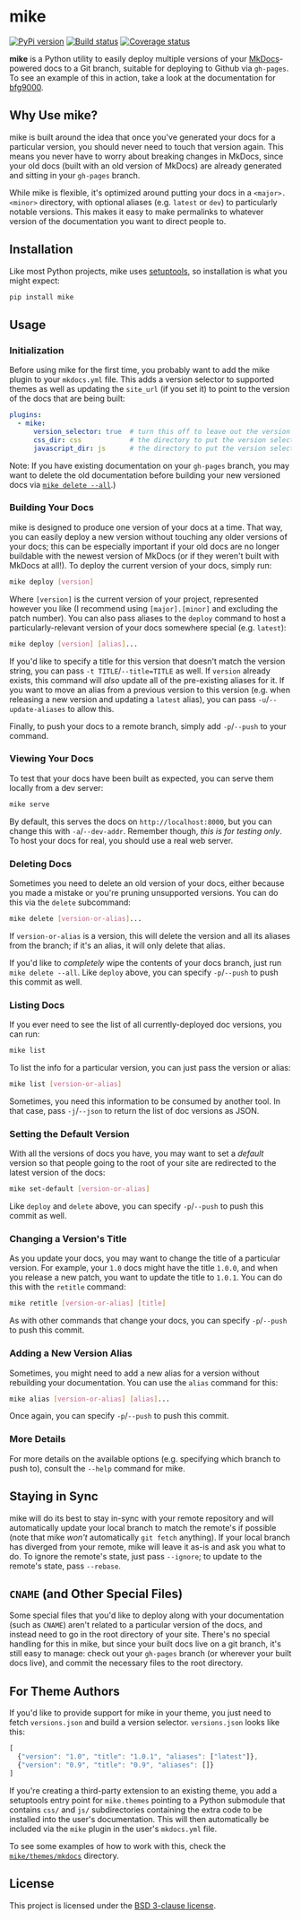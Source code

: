 # mike

[![PyPi version][pypi-image]][pypi-link]
[![Build status][ci-image]][ci-link]
[![Coverage status][codecov-image]][codecov-link]

**mike** is a Python utility to easily deploy multiple versions of your
[MkDocs](http://www.mkdocs.org)-powered docs to a Git branch, suitable for
deploying to Github via `gh-pages`. To see an example of this in action, take a
look at the documentation for [bfg9000][bfg9000].

## Why Use mike?

mike is built around the idea that once you've generated your docs for a
particular version, you should never need to touch that version again. This
means you never have to worry about breaking changes in MkDocs, since your old
docs (built with an old version of MkDocs) are already generated and sitting in
your `gh-pages` branch.

While mike is flexible, it's optimized around putting your docs in a
`<major>.<minor>` directory, with optional aliases (e.g. `latest` or `dev`) to
particularly notable versions. This makes it easy to make permalinks to whatever
version of the documentation you want to direct people to.

## Installation

Like most Python projects, mike uses [setuptools][setuptools], so installation
is what you might expect:

```sh
pip install mike
```

## Usage

### Initialization

Before using mike for the first time, you probably want to add the mike plugin
to your `mkdocs.yml` file. This adds a version selector to supported themes as
well as updating the `site_url` (if you set it) to point to the version of the
docs that are being built:

```yaml
plugins:
  - mike:
      version_selector: true  # turn this off to leave out the version selector
      css_dir: css            # the directory to put the version selector's CSS
      javascript_dir: js      # the directory to put the version selector's JS
```

Note: If you have existing documentation on your `gh-pages` branch, you may want
to delete the old documentation before building your new versioned docs via
[`mike delete --all`](#deleting-docs).)

### Building Your Docs

mike is designed to produce one version of your docs at a time. That way, you
can easily deploy a new version without touching any older versions of your
docs; this can be especially important if your old docs are no longer buildable
with the newest version of MkDocs (or if they weren't built with MkDocs at
all!). To deploy the current version of your docs, simply run:

```sh
mike deploy [version]
```

Where `[version]` is the current version of your project, represented however
you like (I recommend using `[major].[minor]` and excluding the patch
number). You can also pass aliases to the `deploy` command to host a
particularly-relevant version of your docs somewhere special (e.g. `latest`):

```sh
mike deploy [version] [alias]...
```

If you'd like to specify a title for this version that doesn't match the version
string, you can pass `-t TITLE`/`--title=TITLE` as well. If `version` already
exists, this command will *also* update all of the pre-existing aliases for it.
If you want to move an alias from a previous version to this version (e.g. when
releasing a new version and updating a `latest` alias), you can pass
`-u`/`--update-aliases` to allow this.

Finally, to push your docs to a remote branch, simply add `-p`/`--push` to your
command.

### Viewing Your Docs

To test that your docs have been built as expected, you can serve them locally
from a dev server:

```sh
mike serve
```

By default, this serves the docs on `http://localhost:8000`, but you can
change this with `-a`/`--dev-addr`. Remember though, *this is for testing only*.
To host your docs for real, you should use a real web server.

### Deleting Docs

Sometimes you need to delete an old version of your docs, either because you
made a mistake or you're pruning unsupported versions. You can do this via the
`delete` subcommand:

```sh
mike delete [version-or-alias]...
```

If `version-or-alias` is a version, this will delete the version and all its
aliases from the branch; if it's an alias, it will only delete that alias.

If you'd like to *completely* wipe the contents of your docs branch, just run
`mike delete --all`. Like `deploy` above, you can specify `-p`/`--push` to
push this commit as well.

### Listing Docs

If you ever need to see the list of all currently-deployed doc versions, you can
run:

```sh
mike list
```

To list the info for a particular version, you can just pass the version or
alias:

```sh
mike list [version-or-alias]
```

Sometimes, you need this information to be consumed by another tool. In that
case, pass `-j`/`--json` to return the list of doc versions as JSON.

### Setting the Default Version

With all the versions of docs you have, you may want to set a *default* version
so that people going to the root of your site are redirected to the latest
version of the docs:

```sh
mike set-default [version-or-alias]
```

Like `deploy` and `delete` above, you can specify `-p`/`--push` to push this
commit as well.

### Changing a Version's Title

As you update your docs, you may want to change the title of a particular
version. For example, your `1.0` docs might have the title `1.0.0`, and when you
release a new patch, you want to update the title to `1.0.1`. You can do this
with the `retitle` command:

```sh
mike retitle [version-or-alias] [title]
```

As with other commands that change your docs, you can specify `-p`/`--push` to
push this commit.

### Adding a New Version Alias

Sometimes, you might need to add a new alias for a version without rebuilding
your documentation. You can use the `alias` command for this:

```sh
mike alias [version-or-alias] [alias]...
```

Once again, you can specify `-p`/`--push` to push this commit.

### More Details

For more details on the available options (e.g. specifying which branch to push
to), consult the `--help` command for mike.

## Staying in Sync

mike will do its best to stay in-sync with your remote repository and will
automatically update your local branch to match the remote's if possible (note
that mike *won't* automatically `git fetch` anything). If your local branch has
diverged from your remote, mike will leave it as-is and ask you what to do. To
ignore the remote's state, just pass `--ignore`; to update to the remote's
state, pass `--rebase`.

## `CNAME` (and Other Special Files)

Some special files that you'd like to deploy along with your documentation (such
as `CNAME`) aren't related to a particular version of the docs, and instead need
to go in the root directory of your site. There's no special handling for this
in mike, but since your built docs live on a git branch, it's still easy to
manage: check out your `gh-pages` branch (or wherever your built docs
live), and commit the necessary files to the root directory.

## For Theme Authors

If you'd like to provide support for mike in your theme, you just need to
fetch `versions.json` and build a version selector. `versions.json` looks like
this:

```js
[
  {"version": "1.0", "title": "1.0.1", "aliases": ["latest"]},
  {"version": "0.9", "title": "0.9", "aliases": []}
]
```

If you're creating a third-party extension to an existing theme, you add a
setuptools entry point for `mike.themes` pointing to a Python submodule that
contains `css/` and `js/` subdirectories containing the extra code to be
installed into the user's documentation. This will then automatically be
included via the `mike` plugin in the user's `mkdocs.yml` file.

To see some examples of how to work with this, check the
[`mike/themes/mkdocs`](mike/themes/mkdocs) directory.

## License

This project is licensed under the [BSD 3-clause license](LICENSE).

[pypi-image]: https://img.shields.io/pypi/v/mike.svg
[pypi-link]: https://pypi.python.org/pypi/mike
[ci-image]: https://github.com/jimporter/mike/workflows/build/badge.svg
[ci-link]: https://github.com/jimporter/mike/actions?query=branch%3Amaster+workflow%3Abuild
[codecov-image]: https://codecov.io/gh/jimporter/mike/branch/master/graph/badge.svg
[codecov-link]: https://codecov.io/gh/jimporter/mike

[bfg9000]: https://jimporter.github.io/bfg9000
[material-insiders]: https://squidfunk.github.io/mkdocs-material/insiders/
[setuptools]: https://pythonhosted.org/setuptools/
